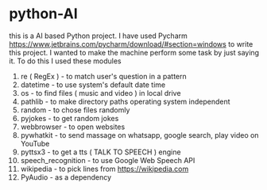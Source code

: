 # python-AI
this is a AI based Python project. I have used Pycharm https://www.jetbrains.com/pycharm/download/#section=windows to write this project. I wanted to make the machine perform some task by just saying it. To do this I used these modules

1. re ( RegEx ) - to match user's question in a pattern
2. datetime - to use system's default date time
3. os - to find files ( music and video ) in local drive
4. pathlib - to make directory paths operating system independent
5. random - to chose files randomly
6. pyjokes - to get random jokes
7. webbrowser - to open websites
8. pywhatkit - to send massage on whatsapp, google search, play video on YouTube
9. pyttsx3 - to get a tts ( TALK TO SPEECH ) engine
10. speech_recognition - to use Google Web Speech API
11. wikipedia - to pick lines from https://wikipedia.com
12. PyAudio - as a dependency
